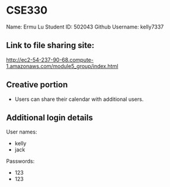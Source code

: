 # CSE330

Name: Ermu Lu
Student ID: 502043
Github Username: kelly7337

## Link to file sharing site:
http://ec2-54-237-90-68.compute-1.amazonaws.com/module5_group/index.html

## Creative portion
- Users can share their calendar with additional users.


## Additional login details
User names:
- kelly
- jack

Passwords:
- 123
- 123
